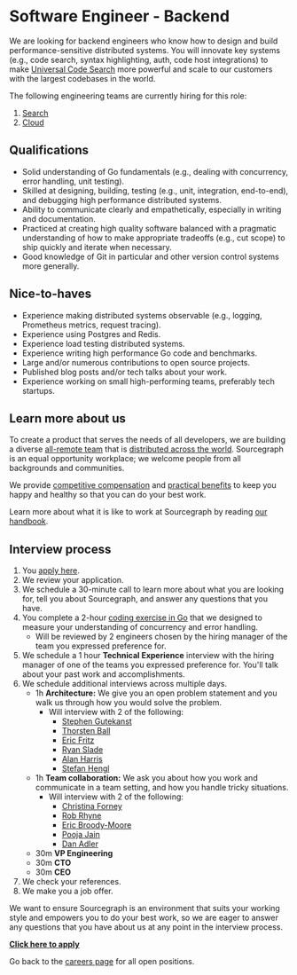 # Software Engineer - Backend

We are looking for backend engineers who know how to design and build performance-sensitive distributed systems. You will innovate key systems (e.g., code search, syntax highlighting, auth, code host integrations) to make [Universal Code Search](https://about.sourcegraph.com/product) more powerful and scale to our customers with the largest codebases in the world.

The following engineering teams are currently hiring for this role:

1. [Search](../search/index.md)
2. [Cloud](../cloud/index.md)

## Qualifications

- Solid understanding of Go fundamentals (e.g., dealing with concurrency, error handling, unit testing).
- Skilled at designing, building, testing (e.g., unit, integration, end-to-end), and debugging high performance distributed systems.
- Ability to communicate clearly and empathetically, especially in writing and documentation.
- Practiced at creating high quality software balanced with a pragmatic understanding of how to make appropriate tradeoffs (e.g., cut scope) to ship quickly and iterate when necessary.
- Good knowledge of Git in particular and other version control systems more generally.

## Nice-to-haves

- Experience making distributed systems observable (e.g., logging, Prometheus metrics, request tracing).
- Experience using Postgres and Redis.
- Experience load testing distributed systems.
- Experience writing high performance Go code and benchmarks.
- Large and/or numerous contributions to open source projects.
- Published blog posts and/or tech talks about your work.
- Experience working on small high-performing teams, preferably tech startups.

## Learn more about us

To create a product that serves the needs of all developers, we are building a diverse [all-remote team](../../../company/remote/index.md) that is [distributed across the world](../../../company/team/index.md). Sourcegraph is an equal opportunity workplace; we welcome people from all backgrounds and communities.

We provide [competitive compensation](../../people-ops/compensation.md) and [practical benefits](../../people-ops/benefits-and-perks.md) to keep you happy and healthy so that you can do your best work.

Learn more about what it is like to work at Sourcegraph by reading [our handbook](../../index.md).

## Interview process

1. You [apply here](https://jobs.lever.co/sourcegraph/895e2b30-9fd7-4b09-bf16-0fa6f9613684/apply).
1. We review your application.
1. We schedule a 30-minute call to learn more about what you are looking for, tell you about Sourcegraph, and answer any questions that you have.
1. You complete a 2-hour [coding exercise in Go](software-engineer-coding-exercise.md#go-coding-exercise) that we designed to measure your understanding of concurrency and error handling.
   - Will be reviewed by 2 engineers chosen by the hiring manager of the team you expressed preference for.
1. We schedule a 1 hour **Technical Experience** interview with the hiring manager of one of the teams you expressed preference for. You'll talk about your past work and accomplishments.
1. We schedule additional interviews across multiple days.
   - 1h **Architecture:** We give you an open problem statement and you walk us through how you would solve the problem.
     - Will interview with 2 of the following:
       - [Stephen Gutekanst](../../../company/team/index.md#stephen-gutekanst)
       - [Thorsten Ball](../../../company/team/index.md#thorsten-ball-he-him)
       - [Eric Fritz](../../../company/team/index.md#eric-fritz-he-him)
       - [Ryan Slade](../../../company/team/index.md#ryan-slade-he-him)
       - [Alan Harris](../../../company/team/index.md#alan-harris-he-him)
       - [Stefan Hengl](../../../company/team/index.md#stefan-hengl-he-him)
   - 1h **Team collaboration:** We ask you about how you work and communicate in a team setting, and how you handle tricky situations.
     - Will interview with 2 of the following:
       - [Christina Forney](../../../company/team/index.md#christina-forney-she-her)
       - [Rob Rhyne](../../../company/team/index.md#rob-rhyne)
       - [Eric Broody-Moore](../../../company/team/index.md#eric-brody-moore)
       - [Pooja Jain](../../../company/team/index.md#pooja-jain-she-her)
       - [Dan Adler](../../../company/team/index.md#dan-adler-he-him)
   - 30m **VP Engineering**
   - 30m **CTO**
   - 30m **CEO**
1. We check your references.
1. We make you a job offer.

We want to ensure Sourcegraph is an environment that suits your working style and empowers you to do your best work, so we are eager to answer any questions that you have about us at any point in the interview process.

**[Click here to apply](https://jobs.lever.co/sourcegraph/895e2b30-9fd7-4b09-bf16-0fa6f9613684)**

Go back to the [careers page](../../../company/careers.md) for all open positions.
